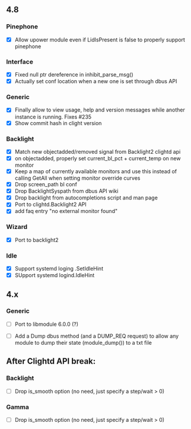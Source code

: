 ## 4.8

### Pinephone
- [x] Allow upower module even if LidIsPresent is false to properly support pinephone

### Interface
- [x] Fixed null ptr dereference in inhibit_parse_msg()
- [x] Actually set conf location when a new one is set through dbus API 

### Generic
- [x] Finally allow to view usage, help and version messages while another instance is running. Fixes #235
- [x] Show commit hash in clight version

### Backlight
- [x] Match new objectadded/removed signal from Backlight2 clightd api
- [x] on objectadded, properly set current_bl_pct + current_temp on new monitor
- [x] Keep a map of currently available monitors and use this instead of calling GetAll when setting monitor override curves
- [x] Drop screen_path bl conf
- [x] Drop BacklightSyspath from dbus API wiki
- [x] Drop backlight from autocompletions script and man page
- [x] Port to clightd.Backlight2 API
- [x] add faq entry "no external monitor found"

### Wizard
- [x] Port to backlight2

### Idle
- [x] Support systemd loging .SetIdleHint
- [x] SUpport systemd logind.IdleHint

## 4.x

### Generic
- [ ] Port to libmodule 6.0.0 (?)
- [ ] Add a Dump dbus method (and a DUMP_REQ request) to allow any module to dump their state (module_dump()) to a txt file


## After Clightd API break:

### Backlight
- [ ] Drop is_smooth option (no need, just specify a step/wait > 0)

### Gamma
- [ ] Drop is_smooth option (no need, just specify a step/wait > 0)
